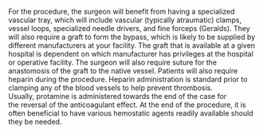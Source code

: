 For the procedure, the surgeon will benefit from having a specialized vascular tray, which will include vascular (typically atraumatic) clamps, vessel loops, specialized needle drivers, and fine forceps (Geralds). They will also require a graft to form the bypass, which is likely to be supplied by different manufacturers at your facility. The graft that is available at a given hospital is dependent on which manufacturer has privileges at the hospital or operative facility. The surgeon will also require suture for the anastomosis of the graft to the native vessel. Patients will also require heparin during the procedure. Heparin administration is standard prior to clamping any of the blood vessels to help prevent thrombosis. Usually, protamine is administered towards the end of the case for the reversal of the anticoagulant effect. At the end of the procedure, it is often beneficial to have various hemostatic agents readily available should they be needed.